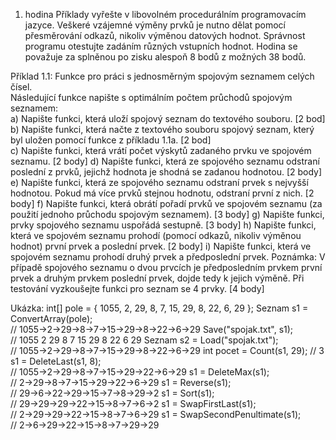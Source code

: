 1. hodina Příklady  vyřešte  v libovolném  procedurálním  programovacím  jazyce. Veškeré  vzájemné 
výměny  prvků  je  nutno  dělat  pomocí  přesměrování  odkazů,  nikoliv  výměnou  datových 
hodnot. Správnost programu otestujte zadáním různých vstupních hodnot. Hodina se považuje 
za splněnou po zisku alespoň 8 bodů z možných 38 bodů. 
 
Příklad 1.1: Funkce pro práci s jednosměrným spojovým seznamem celých čísel.  
Následující funkce napište s optimálním počtem průchodů spojovým seznamem:  
a) Napište funkci, která uloží spojový seznam do textového souboru. [2 bod]  
b) Napište funkci, která načte z textového souboru spojový seznam, který byl uložen pomocí 
funkce z příkladu 1.1a. [2 bod]  
c) Napište funkci, která vrátí počet výskytů zadaného prvku ve spojovém seznamu. [2 body] 
d) Napište funkci, která ze spojového seznamu odstraní poslední z prvků, jejichž hodnota je 
shodná se zadanou hodnotou. [2 body] 
e) Napište funkci, která ze spojového seznamu odstraní prvek s nejvyšší hodnotou. Pokud má 
více prvků stejnou hodnotu, odstraní první z nich. [2 body] 
f)  Napište  funkci,  která  obrátí  pořadí  prvků  ve  spojovém  seznamu  (za  použití  jednoho 
průchodu spojovým seznamem). [3 body] 
g) Napište funkci, prvky spojového seznamu uspořádá sestupně. [3 body] 
h) Napište funkci, která ve spojovém seznamu prohodí  (pomocí odkazů, nikoliv výměnou 
hodnot) první prvek a poslední prvek. [2 body] 
i)  Napište funkci, která ve spojovém seznamu prohodí  druhý prvek a  předposlední prvek. 
Poznámka: V případě spojového seznamu o dvou prvcích je předposledním prvkem první 
prvek a druhým prvkem poslední prvek, dojde tedy k jejich výměně. Při testování vyzkoušejte 
funkci pro seznam se 4 prvky. [4 body] 
 
Ukázka: 
int[] pole = { 1055, 2, 29, 8, 7, 15, 29, 8, 22, 6, 29 }; 
Seznam s1 = ConvertArray(pole);  
// 1055->2->29->8->7->15->29->8->22->6->29 
Save("spojak.txt", s1);  
// 1055 2 29 8 7 15 29 8 22 6 29 
Seznam s2 = Load("spojak.txt");  
// 1055->2->29->8->7->15->29->8->22->6->29 
int pocet = Count(s1, 29); // 3 
s1 = DeleteLast(s1, 8);  
// 1055->2->29->8->7->15->29->22->6->29 
s1 = DeleteMax(s1);  
// 2->29->8->7->15->29->22->6->29 
s1 = Reverse(s1);  
// 29->6->22->29->15->7->8->29->2 
s1 = Sort(s1);  
// 29->29->29->22->15->8->7->6->2 
s1 = SwapFirstLast(s1);  
// 2->29->29->22->15->8->7->6->29 
s1 = SwapSecondPenultimate(s1);  
// 2->6->29->22->15->8->7->29->29